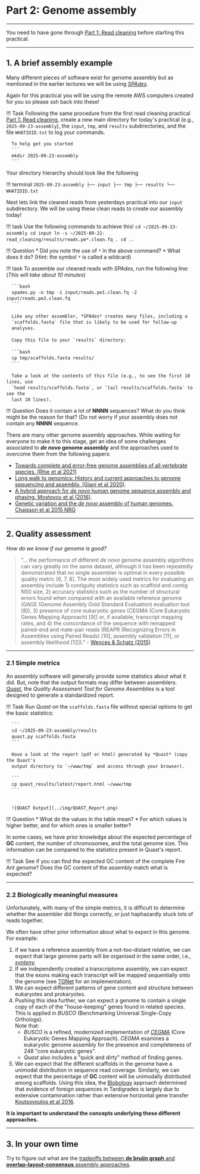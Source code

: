 
# **Part 2: Genome assembly**

-------------------------

You need to have gone through [Part 1: Read cleaning](pt-1-read-cleaning.md)
before starting this practical.

-------------------------

## **1. A brief assembly example**

Many different pieces of software exist for genome assembly but as mentioned in the earlier lectures we will be using [*SPAdes*](https://github.com/ablab/spades). 

Again for this practical you will be using the remote AWS computers created for you so please ssh back into these! 


!!! Task
      Following the same procedure from the first read cleaning practical
      [Part 1: Read cleaning](pt-1-read-cleaning.md), create a new main directory for today's practical (e.g., `2025-09-23-assembly`), the `input`, `tmp`, and `results` subdirectories, and the file `WHATIDID.txt` to log your commands. 

      To help get you started 
      ```
      mkdir 2025-09-23-assembly
      ```

Your directory hierarchy should look like the following

!!! terminal 
    ```
    2025-09-23-assembly
    ├── input
    ├── tmp
    ├── results
    └── WHATIDID.txt
    ```


Next lets link the cleaned reads from yesterdays practical into our `input` subdirectory. We will be using these clean reads to create our assembly today! 


!!! task
      Use the following commands to achieve this! 
      ```
      cd ~/2025-09-23-assembly
      cd input
      ln -s ~/2025-09-22-read_cleaning/results/reads.pe*.clean.fq .
      cd ..
      ```

!!! Question 
      * Did you note the use of `*` in the above command?
      * What does it do? (Hint: the symbol `*` is called a wildcard)

!!! task
      To assemble our cleaned reads with *SPAdes*, run the following line: 
      (_This will take about 10 minutes_)

      ```bash
      spades.py -o tmp -1 input/reads.pe1.clean.fq -2 input/reads.pe2.clean.fq
      ```

      Like any other assembler, *SPAdes* creates many files, including a 
      `scaffolds.fasta` file that is likely to be used for follow-up 
      analyses.  

      Copy this file to your `results` directory:

      ```bash
      cp tmp/scaffolds.fasta results/
      ```

      Take a look at the contents of this file (e.g., to see the first 10 lines, use 
      `head results/scaffolds.fasta`, or `tail results/scaffolds.fasta` to see the
      last 10 lines).

!!! Question
      Does it contain a lot of **NNNN** sequences? What do you think might be the reason for that? (Do not worry if your assembly does not contain any **NNNN** sequence.

There are many other genome assembly approaches. While waiting for everyone to
make it to this stage, get an idea of some challenges associated to **_de novo_
genome assembly** and the approaches used to overcome them from the following 
papers:


* [Towards complete and error-free genome assemblies of all vertebrate species. (Rhie et al 2021)](https://www.nature.com/articles/s41586-021-03451-0)
* [Long walk to genomics: History and current approaches to genome sequencing and assembly. (Giani et al 2020)](https://www.sciencedirect.com/science/article/pii/S2001037019303277).
* [A hybrid approach for *de novo* human genome sequence assembly and phasing. Mostovoy et al (2016)](https://www.nature.com/articles/nmeth.3865).
* [Genetic variation and the *de novo* assembly of human genomes. Chaisson et al 2015 NRG](https://www.nature.com/articles/nrg3933)

-------------------------

## **2. Quality assessment**

*How do we know if our genome is good?*

> "... the performance of different *de novo* genome assembly algorithms can 
> vary greatly on the same dataset, although it has been repeatedly demonstrated
> that no single assembler is optimal in every possible quality metric 
> [6, 7, 8]. The most widely used metrics for evaluating an assembly include 1)
> contiguity statistics such as scaffold and contig N50 size, 2) accuracy
> statistics such as the number of structural errors found when compared with an
> available reference genome (GAGE (Genome Assembly Gold Standard Evaluation)
> evaluation tool [8]), 3) presence of core eukaryotic genes (CEGMA (Core 
> Eukaryotic Genes Mapping Approach) [9]) or, if available, transcript mapping
> rates, and 4) the concordance of the sequence with remapped paired-end and
> mate-pair reads (REAPR (Recognizing Errors in Assemblies using Paired Reads) 
> [10], assembly validation [11], or assembly likelihood [12])." -  [Wences & Schatz (2015)](http://genomebiology.biomedcentral.com/articles/10.1186/s13059-015-0764-4)

-------------

### **2.1 Simple metrics**

An assembly software will generally provide some statistics about what it did.
But, note that the output formats may differ between assemblers. 
[*Quast*](http://quast.sourceforge.net/quast),
the _Quality Assessment Tool for Genome Assemblies_ is a tool designed to
generate a standardized report.

!!! Task 
      Run *Quast* on the `scaffolds.fasta`
      file without special options to get the basic statistics:

      ```
      cd ~/2025-09-23-assembly/results
      quast.py scaffolds.fasta
      ```

      Have a look at the report (pdf or html) generated by *Quast* (copy the Quast's
      output directory to `~/www/tmp` and access through your browser).

      ```
      cp quast_results/latest/report.html ~/www/tmp
      ```


      ![QUAST Output](../img/QUAST_Report.png)

!!! Question
      * What do the values in the table mean?
      * For which values is higher better, and for which ones is smaller better?

In some cases, we have prior knowledge about the expected percentage of **GC** 
content, the number of chromosomes, and the total genome size. This information
can be compared to the statistics present in Quast's report.

!!! Task
      See if you can find the expected GC content of the complete Fire Ant genome? Does the GC content of the assembly match what is expected? 

------------------------------------------

### **2.2 Biologically meaningful measures**

Unfortunately, with many of the simple metrics, it is difficult to determine
whether the assembler did things correctly, or just haphazardly stuck lots of
reads together.

We often have other prior information about what to expect in this genome.
For example:

1. if we have a reference assembly from a not-too-distant relative, we can
    expect that large genome parts will be organised in the same order, i.e., 
    [_synteny_](https://en.wikipedia.org/wiki/Synteny).
2. If we independently created a transcriptome assembly, we can expect that
    the exons making each transcript will be mapped sequentially onto the 
    genome (see [TGNet](http://github.com/ksanao/TGNet) for an implementation).
3. We can expect different patterns of gene content and structure between
    eukaryotes and prokaryotes.
4. Pushing this idea further, we can expect a genome to contain a single copy
    of each of the "house-keeping" genes found in related species. This is 
    applied in *BUSCO* (Benchmarking Universal Single-Copy Orthologs).  
    Note that:
    * *BUSCO* is a refined, modernized implementation of [*CEGMA*](http://korflab.ucdavis.edu/Datasets/cegma/) 
      (Core Eukaryotic Genes Mapping Approach). *CEGMA* examines a eukaryotic
      genome assembly for the presence and completeness of 248 "core eukaryotic genes".
    * *Quast* also includes a "quick and dirty" method of finding genes.
5. We can expect that the different scaffolds in the genome have a unimodal
      distribution in sequence read coverage. Similarly, we can expect that the
      percentage of **GC** content will be unimodally distributed among scaffolds. Using this idea, the [Blobology](https://github.com/sujaikumar/assemblage) approach determined that evidence of foreign sequences in Tardigrades is largely due to extensive contamination rather than extensive horizontal gene transfer [Koutsovoulos et al 2016](http://www.pnas.org/content/113/18/5053).

**It is important to understand the concepts underlying these different 
approaches.**

------------------------------------------

## **3. In your own time**

Try to figure out what are the [tradeoffs between **de bruijn graph** and 
**overlap-layout-consensus** assembly approaches](https://www.nature.com/articles/nrg3367).
